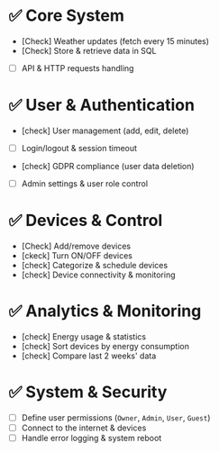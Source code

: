 # ✅ Core System
- [Check] Weather updates (fetch every 15 minutes)
- [Check] Store & retrieve data in SQL
- [ ] API & HTTP requests handling

# ✅ User & Authentication
- [check] User management (add, edit, delete)
- [ ] Login/logout & session timeout
- [check] GDPR compliance (user data deletion)
- [ ] Admin settings & user role control

# ✅ Devices & Control
- [Check] Add/remove devices
- [ckeck] Turn ON/OFF devices
- [check] Categorize & schedule devices
- [check] Device connectivity & monitoring

# ✅ Analytics & Monitoring
- [check] Energy usage & statistics
- [check] Sort devices by energy consumption
- [check] Compare last 2 weeks' data

# ✅ System & Security
- [ ] Define user permissions (`Owner`, `Admin`, `User`, `Guest`)
- [ ] Connect to the internet & devices
- [ ] Handle error logging & system reboot
